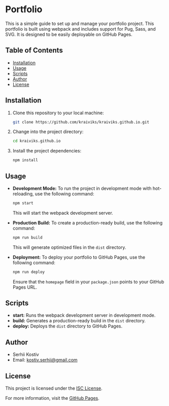 # Portfolio

This is a simple guide to set up and manage your portfolio project. This portfolio is built using webpack and includes support for Pug, Sass, and SVG. It is designed to be easily deployable on GitHub Pages.

## Table of Contents
- [Installation](#installation)
- [Usage](#usage)
- [Scripts](#scripts)
- [Author](#author)
- [License](#license)

## Installation
1. Clone this repository to your local machine:
    ```bash
    git clone https://github.com/kraiviks/kraiviks.github.io.git
    ```
2. Change into the project directory:
    ```bash
    cd kraiviks.github.io
    ```
3. Install the project dependencies:
    ```bash
    npm install
    ```

## Usage
- **Development Mode:** To run the project in development mode with hot-reloading, use the following command:
    ```bash
    npm start
    ```
    This will start the webpack development server.

- **Production Build:** To create a production-ready build, use the following command:
    ```bash
    npm run build
    ```
    This will generate optimized files in the `dist` directory.

- **Deployment:** To deploy your portfolio to GitHub Pages, use the following command:
    ```bash
    npm run deploy
    ```
    Ensure that the `homepage` field in your `package.json` points to your GitHub Pages URL.

## Scripts
- **start:** Runs the webpack development server in development mode.
- **build:** Generates a production-ready build in the `dist` directory.
- **deploy:** Deploys the `dist` directory to GitHub Pages.

## Author
- Serhii Kostiv
- Email: kostiv.serhii@gmail.com

## License
This project is licensed under the [ISC License](LICENSE).

For more information, visit the [GitHub Pages](https://kraiviks.github.io/).

